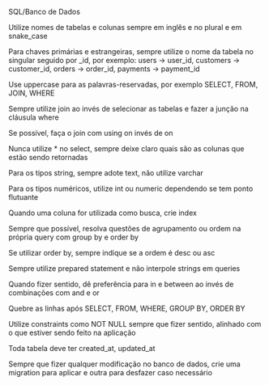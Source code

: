 
SQL/Banco de Dados

Utilize nomes de tabelas e colunas sempre em inglês e no plural e em snake_case

Para chaves primárias e estrangeiras, sempre utilize o nome da tabela no singular seguido por _id, por exemplo: users -> user_id, customers -> customer_id, orders -> order_id, payments -> payment_id

Use uppercase para as palavras-reservadas, por exemplo SELECT, FROM, JOIN, WHERE

Sempre utilize join ao invés de selecionar as tabelas e fazer a junção na cláusula where

Se possível, faça o join com using on invés de on

Nunca utilize * no select, sempre deixe claro quais são as colunas que estão sendo retornadas

Para os tipos string, sempre adote text, não utilize varchar

Para os tipos numéricos, utilize int ou numeric dependendo se tem ponto flutuante

Quando uma coluna for utilizada como busca, crie index

Sempre que possível, resolva questões de agrupamento ou ordem na própria query com group by e order by

Se utilizar order by, sempre indique se a ordem é desc ou asc

Sempre utilize prepared statement e não interpole strings em queries

Quando fizer sentido, dê preferência para in e between ao invés de combinações com and e or

Quebre as linhas após SELECT, FROM, WHERE, GROUP BY, ORDER BY

Utilize constraints como NOT NULL sempre que fizer sentido, alinhado com o que estiver sendo feito na aplicação

Toda tabela deve ter created_at, updated_at

Sempre que fizer qualquer modificação no banco de dados, crie uma migration para aplicar e outra para desfazer caso necessário